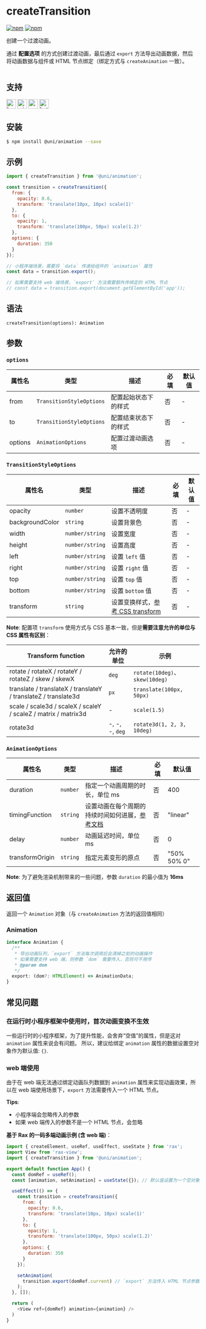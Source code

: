 # createTransition

[![npm](https://img.shields.io/npm/v/@uni/apis.svg)](https://www.npmjs.com/package/@uni/apis)
[![npm](https://img.shields.io/npm/v/@uni/animation.svg)](https://www.npmjs.com/package/@uni/animation)

创建一个过渡动画。

通过 **配置选项** 的方式创建过渡动画，最后通过 `export` 方法导出动画数据，然后将动画数据与组件或 HTML 节点绑定（绑定方式与 `createAnimation` 一致）。


<div style="display: flex;flex-direction: row;justify-content: space-between;">
<div style="margin-right: 20px;">

## 支持

<img alt="browser" src="https://gw.alicdn.com/tfs/TB1uYFobGSs3KVjSZPiXXcsiVXa-200-200.svg" width="25px" height="25px" title="h5" /> <img alt="miniApp" src="https://gw.alicdn.com/tfs/TB1bBpmbRCw3KVjSZFuXXcAOpXa-200-200.svg" width="25px" height="25px" title="阿里小程序" /> <img alt="wechatMiniprogram" src="https://img.alicdn.com/tfs/TB1slcYdxv1gK0jSZFFXXb0sXXa-200-200.svg" width="25px" height="25px" title="微信小程序"> <img alt="bytedanceMicroApp" src="https://gw.alicdn.com/tfs/TB1jFtVzO_1gK0jSZFqXXcpaXXa-200-200.svg" width="25px" height="25px" title="字节跳动小程序">

## 安装

```bash
$ npm install @uni/animation --save
```

## 示例

```js
import { createTransition } from '@uni/animation';

const transition = createTransition({
  from: {
    opacity: 0.6,
    transform: 'translate(10px, 10px) scale(1)'
  },
  to: {
    opacity: 1,
    transform: 'translate(100px, 50px) scale(1.2)'
  },
  options: {
    duration: 350
  }
});

// 小程序端场景，需要将 `data` 传递给组件的 `animation` 属性
const data = transition.export();

// 如果需要支持 web 端场景，`export` 方法需要额外传绑定的 HTML 节点
// const data = transition.export(document.getElementById('app'));
```

## 语法

```
createTransition(options): Animation
```

## 参数

### `options`

| 属性名 | 类型 | 描述 | 必填 | 默认值 |
| --- | --- | --- | --- | --- |
| from | `TransitionStyleOptions` | 配置起始状态下的样式 | 否 | - |
| to | `TransitionStyleOptions` | 配置结束状态下的样式 | 否 | -  |
| options | `AnimationOptions` | 配置过渡动画选项 | 否 | - |

### `TransitionStyleOptions`

| 属性名 | 类型 | 描述 | 必填 | 默认值 |
| --- | --- | --- | --- | --- |
| opacity | `number` | 设置不透明度 | 否 | - |
| backgroundColor | `string` | 设置背景色 | 否 | - |
| width | `number/string` | 设置宽度 | 否 | - |
| height | `number/string` | 设置高度 | 否 | - |
| left | `number/string` | 设置 `left` 值 | 否 | - |
| right | `number/string` | 设置 `right` 值 | 否 | - |
| top | `number/string` | 设置 `top` 值 | 否 | - |
| bottom | `number/string` | 设置 `bottom` 值 | 否 | - |
| transform | `string` | 设置变换样式，[参考 CSS transform](https://developer.mozilla.org/en-US/docs/Web/CSS/transform) | 否 | - |

**Note**: 配置项 `transform` 使用方式与 CSS 基本一致，但是**需要注意允许的单位与 CSS 属性有区别**：

| Transform function | 允许的单位 | 示例 |
| --- | --- | --- |
| rotate / rotateX / rotateY / rotateZ / skew / skewX | `deg` | `rotate(10deg)`、`skew(10deg)` |
| translate / translateX / translateY / translateZ / translate3d | `px` | `translate(100px, 50px)` |
| scale / scale3d / scaleX / scaleY / scaleZ / matrix / matrix3d | - | `scale(1.5)` |
| rotate3d | -, -, -, `deg` | `rotate3d(1, 2, 3, 10deg)` |

### `AnimationOptions`

| 属性名 | 类型 | 描述 | 必填 | 默认值 |
| --- | --- | --- | --- | --- |
| duration | `number` | 指定一个动画周期的时长，单位 ms | 否 | 400 |
| timingFunction | `string` | 设置动画在每个周期的持续时间如何进展，[参考文档](https://developer.mozilla.org/en-US/docs/Web/CSS/animation-timing-function) | 否 | "linear"  |
| delay | `number` | 动画延迟时间，单位 ms | 否 | 0 |
| transformOrigin | `string` | 指定元素变形的原点 | 否 | "50% 50% 0" |

**Note**: 为了避免渲染机制带来的一些问题，参数 `duration` 的最小值为 **16ms**


## 返回值

返回一个 `Animation` 对象（与 `createAnimation` 方法的返回值相同）

### Animation

```ts
interface Animation {
  /**
   * 导出动画队列，`export` 方法每次调用后会清掉之前的动画操作
   * 如果需要支持 web 端，则参数 `dom` 需要传入，否则可不用传
   * @param dom
   */
  export: (dom?: HTMLElement) => AnimationData;
}
```


## 常见问题

### 在运行时小程序框架中使用时，首次动画变换不生效
一些运行时的小程序框架，为了提升性能，会舍弃“空值”的属性，但是这对 `animation` 属性来说会有问题。
所以，建议给绑定 `animation` 属性的数据设置空对象作为默认值: `{}`.


### web 端使用
由于在 web 端无法通过绑定动画队列数据到 `animation` 属性来实现动画效果，所以在 web 端使用场景下，`export` 方法需要传入一个 HTML 节点。

**Tips**:

- 小程序端会忽略传入的参数
- 如果 web 端传入的参数不是一个 HTML 节点，会忽略

**基于 Rax 的一码多端动画示例 (含 web 端)**：

```js
import { createElement, useRef, useEffect, useState } from 'rax';
import View from 'rax-view';
import { createTransition } from '@uni/animation';

export default function App() {
  const domRef = useRef();
  const [animation, setAnimation] = useState({}); // 默认值设置为一个空对象

  useEffect(() => {
    const transition = createTransition({
      from: {
        opacity: 0.6,
        transform: 'translate(10px, 10px) scale(1)'
      },
      to: {
        opacity: 1,
        transform: 'translate(100px, 50px) scale(1.2)'
      },
      options: {
        duration: 350
      }
    });

    setAnimation(
      transition.export(domRef.current) // `export` 方法传入 HTML 节点参数
    );
  }, []);

  return (
    <View ref={domRef} animation={animation} />
  )
}
```

</div>
</div>
